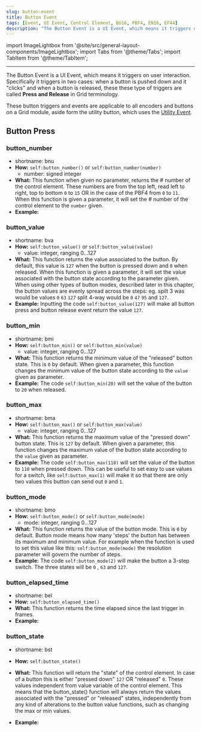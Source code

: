 ```yaml
---
slug: button-event
title: Button Event
tags: [Event, UI Event, Control Element, BU16, PBF4, EN16, EF44]
description: "The Button Event is a UI Event, which means it triggers on user interaction." 
---
```


import ImageLightbox from '@site/src/general-layout-components/ImageLightbox';
import Tabs from '@theme/Tabs';
import TabItem from '@theme/TabItem';

---

<Tabs queryString="tab">
  <TabItem value="About Button Event" label="About Button Event" default>


The Button Event is a UI Event, which means it triggers on user interaction. Specifically it triggers in two cases: when a button is pushed down and it "clicks" and when a button is released, these these type of triggers are called **Press and Release** in Grid terminology.

These button triggers and events are applicable to all encoders and buttons on a Grid module, aside form the utility button, which uses the [Utility Event](../system-events/utility-event).

  </TabItem>
  <TabItem value="Reference Manual Entry" label="Reference Manual Entry">


## Button Press

### button_number
- shortname: bnu
- **How:** `self:button_number()` or `self:button_number(number)`
  - number: signed integer
- **What:** This function when given no parameter, returns the # number of the control element. These numbers are from the top left, read left to right, top to bottom `0` to `15` OR in the case of the PBF4 from `0` to `11`. 
  When this function is given a parameter, it will set the # number of the control element to the `number` given.
- **Example:**


### button_value
- shortname: bva
- **How:** `self:button_value()` or `self:button_value(value)`
  - value: integer, ranging 0...127
- **What:** This function returns the value associated to the button. By default, this value is `127` when the button is pressed down and `0` when released.
  When this function is given a parameter, it will set the value associated with the button state according to the parameter given.
  When using other types of button modes, described later in this chapter, the button values are evenly spread across the steps: eg. spilt 3 was would be values `0` `63` `127` split 4-way would be `0` `47` `95` and `127`.
- **Example:** Inputting the code `self:button_value(127)` will make all button press and  button release event return the value `127`.


### button_min 
- shortname: bmi
- **How:** `self:button_min()` or `self:button_min(value)`
    - value: integer, ranging 0...127
- **What:** This function returns the minimum value of the "released" button state. This is `0` by default.
  When given a parameter, this function changes the minimum value of the button state according to the `value` given as parameter.
- **Example:** The code `self:button_min(20)` will set the value of the button to `20` when released.


### button_max
- shortname: bma
- **How:** `self:button_max()` or `self:button_max(value)`
    - value: integer, ranging 0...127
- **What:** This function returns the maximum value of the "pressed down" button state. This is `127` by default.
  When given a parameter, this function changes the maximum value of the button state according to the `value` given as parameter.
- **Example:** The code `self:button_max(110)` will set the value of the button to `110` when pressed down. This can be useful to set easy to use values for a switch, like `self:button_max(1)` will make it so that there are only two values this button can send out `0` and `1`.


### button_mode
- shortname: bmo
- **How:** `self:button_mode()` or `self:button_mode(mode)`
    - mode: integer, ranging 0...127
- **What:** This function returns the value of the button mode. This is `0` by default. Button mode means how many 'steps' the button has between its maximum and minimum value. For example when the function is used to set this value like this: `self:button_mode(mode)` the resolution parameter will govern the number of steps.
- **Example:** The code `self:button_mode(2)` will make the button a 3-step switch. The three states will be `0` , `63` and `127`.


### button_elapsed_time
- shortname: bel
- **How:** `self:button_elapsed_time()`
- **What:** This function returns the time elapsed since the last trigger in frames.
- **Example:**


### button_state
- shortname: bst
- **How:** `self:button_state()`
- **What:** This function will return the "state" of the control element. In case of a button this is either "pressed down" `127`  OR "released" `0`. These values independent from value variable of the control element. This means that the button_state() function will always return the values associated with the "pressed" or "released" states, independently from any kind of alterations to the button value functions, such as changing the max or min values.
- **Example:**





  </TabItem>
</Tabs>


